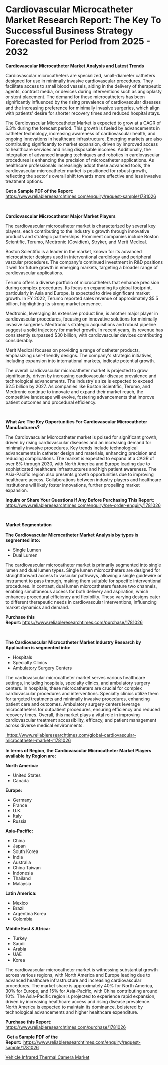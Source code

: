 <p><h1>Cardiovascular Microcatheter Market Research Report: The Key To Successful Business Strategy Forecasted for Period from 2025 - 2032</h1></p><p><strong>Cardiovascular Microcatheter Market Analysis and Latest Trends</strong></p>
<p><p>Cardiovascular microcatheters are specialized, small-diameter catheters designed for use in minimally invasive cardiovascular procedures. They facilitate access to small blood vessels, aiding in the delivery of therapeutic agents, contrast media, or devices during interventions such as angioplasty or stent placement. The demand for these microcatheters has been significantly influenced by the rising prevalence of cardiovascular diseases and the increasing preference for minimally invasive surgeries, which align with patients' desire for shorter recovery times and reduced hospital stays.</p><p>The Cardiovascular Microcatheter Market is expected to grow at a CAGR of 6.3% during the forecast period. This growth is fueled by advancements in catheter technology, increasing awareness of cardiovascular health, and ongoing innovations in healthcare infrastructure. Emerging markets are also contributing significantly to market expansion, driven by improved access to healthcare services and rising disposable incomes. Additionally, the integration of advanced imaging techniques and robotics in cardiovascular procedures is enhancing the precision of microcatheter applications. As healthcare professionals increasingly adopt these advanced tools, the cardiovascular microcatheter market is positioned for robust growth, reflecting the sector's overall shift towards more effective and less invasive treatment options.</p></p>
<p><strong>Get a Sample PDF of the Report:&nbsp;</strong> <a href="https://www.reliableresearchtimes.com/enquiry/request-sample/1781026?utm_campaign=3088&utm_medium=2&utm_source=Github&utm_content=ia&utm_term=25032025&utm_id=cardiovascular-microcatheter">https://www.reliableresearchtimes.com/enquiry/request-sample/1781026</a></p>
<p>&nbsp;</p>
<p><strong>Cardiovascular Microcatheter Major Market Players</strong></p>
<p><p>The cardiovascular microcatheter market is characterized by several key players, each contributing to the industry's growth through innovative products and strategic partnerships. Prominent companies include Boston Scientific, Terumo, Medtronic (Covidien), Stryker, and Merit Medical. </p><p>Boston Scientific is a leader in the market, known for its advanced microcatheter designs used in interventional cardiology and peripheral vascular procedures. The company's continued investment in R&D positions it well for future growth in emerging markets, targeting a broader range of cardiovascular applications.</p><p>Terumo offers a diverse portfolio of microcatheters that enhance precision during complex procedures. Its focus on expanding its global footprint, particularly in Asia and Europe, is expected to drive significant market growth. In FY 2022, Terumo reported sales revenue of approximately $5.5 billion, highlighting its strong market presence.</p><p>Medtronic, leveraging its extensive product line, is another major player in cardiovascular procedures, focusing on innovative solutions for minimally invasive surgeries. Medtronic's strategic acquisitions and robust pipeline suggest a solid trajectory for market growth. In recent years, its revenue has consistently surpassed $30 billion, with cardiovascular devices contributing considerably.</p><p>Merit Medical focuses on providing a range of catheter products, emphasizing user-friendly designs. The company's strategic initiatives, including expansion into international markets, indicate potential growth. </p><p>The overall cardiovascular microcatheter market is projected to grow significantly, driven by increasing cardiovascular disease prevalence and technological advancements. The industry's size is expected to exceed $2.5 billion by 2027. As companies like Boston Scientific, Terumo, and Medtronic continue to innovate and expand their market reach, the competitive landscape will evolve, fostering advancements that improve patient outcomes and procedural efficiency.</p></p>
<p>&nbsp;</p>
<p><strong>What Are The Key Opportunities For Cardiovascular Microcatheter Manufacturers?</strong></p>
<p><p>The Cardiovascular Microcatheter market is poised for significant growth, driven by rising cardiovascular diseases and an increasing demand for minimally invasive procedures. Key trends include technological advancements in catheter design and materials, enhancing precision and reducing complications. The market is expected to expand at a CAGR of over 8% through 2030, with North America and Europe leading due to sophisticated healthcare infrastructures and high patient awareness. The Asia-Pacific region also presents growth opportunities due to improving healthcare access. Collaborations between industry players and healthcare institutions will likely foster innovations, further propelling market expansion.</p></p>
<p><strong>Inquire or Share Your Questions If Any Before Purchasing This Report:</strong> <a href="https://www.reliableresearchtimes.com/enquiry/pre-order-enquiry/1781026?utm_campaign=3088&utm_medium=2&utm_source=Github&utm_content=ia&utm_term=25032025&utm_id=cardiovascular-microcatheter">https://www.reliableresearchtimes.com/enquiry/pre-order-enquiry/1781026</a></p>
<p>&nbsp;</p>
<p><strong>Market Segmentation</strong></p>
<p><strong>The Cardiovascular Microcatheter Market Analysis by types is segmented into:</strong></p>
<p><ul><li>Single Lumen</li><li>Dual Lumen</li></ul></p>
<p><p>The cardiovascular microcatheter market is primarily segmented into single lumen and dual lumen types. Single lumen microcatheters are designed for straightforward access to vascular pathways, allowing a single guidewire or instrument to pass through, making them suitable for specific interventional procedures. In contrast, dual lumen microcatheters feature two channels, enabling simultaneous access for both delivery and aspiration, which enhances procedural efficiency and flexibility. These varying designs cater to different therapeutic needs in cardiovascular interventions, influencing market dynamics and demand.</p></p>
<p><strong>Purchase this Report:&nbsp;</strong><a href="https://www.reliableresearchtimes.com/purchase/1781026?utm_campaign=3088&utm_medium=2&utm_source=Github&utm_content=ia&utm_term=25032025&utm_id=cardiovascular-microcatheter">https://www.reliableresearchtimes.com/purchase/1781026</a></p>
<p>&nbsp;</p>
<p><strong>The Cardiovascular Microcatheter Market Industry Research by Application is segmented into:</strong></p>
<p><ul><li>Hospitals</li><li>Specialty Clinics</li><li>Ambulatory Surgery Centers</li></ul></p>
<p><p>The cardiovascular microcatheter market serves various healthcare settings, including hospitals, specialty clinics, and ambulatory surgery centers. In hospitals, these microcatheters are crucial for complex cardiovascular procedures and interventions. Specialty clinics utilize them for targeted treatments and minimally invasive procedures, enhancing patient care and outcomes. Ambulatory surgery centers leverage microcatheters for outpatient procedures, ensuring efficiency and reduced recovery times. Overall, this market plays a vital role in improving cardiovascular treatment accessibility, efficacy, and patient management across diverse medical environments.</p></p>
<p><a href="https://www.reliableresearchtimes.com/global-cardiovascular-microcatheter-market-r1781026?utm_campaign=3088&utm_medium=2&utm_source=Github&utm_content=ia&utm_term=25032025&utm_id=cardiovascular-microcatheter">&nbsp;https://www.reliableresearchtimes.com/global-cardiovascular-microcatheter-market-r1781026</a></p>
<p><strong>In terms of Region, the Cardiovascular Microcatheter Market Players available by Region are:</strong></p>
<p>
    <p> <strong> North America: </strong>
        <ul>
            <li>United States</li>
            <li>Canada</li>
        </ul>
        </p> 
    <p> <strong> Europe: </strong>
        <ul>
            <li>Germany</li>
            <li>France</li>
            <li>U.K.</li>
            <li>Italy</li>
            <li>Russia</li>
        </ul>
        </p> 
    <p> <strong> Asia-Pacific: </strong>
        <ul>
            <li>China</li>
            <li>Japan</li>
            <li>South Korea</li>
            <li>India</li>
            <li>Australia</li>
            <li>China Taiwan</li>
            <li>Indonesia</li>
            <li>Thailand</li>
            <li>Malaysia</li>
        </ul>
        </p> 
    <p> <strong> Latin America: </strong>
        <ul>
            <li>Mexico</li>
            <li>Brazil</li>
            <li>Argentina Korea</li>
            <li>Colombia</li>
        </ul>
        </p> 
    <p> <strong> Middle East & Africa: </strong>
        <ul>
            <li>Turkey</li>
            <li>Saudi</li>
            <li>Arabia</li>
            <li>UAE</li>
            <li>Korea</li>
        </ul>
    </p>
    </p>
<p><p>The cardiovascular microcatheter market is witnessing substantial growth across various regions, with North America and Europe leading due to advanced healthcare infrastructure and increasing cardiovascular procedures. The market share is approximately 40% for North America, 30% for Europe, and 15% for Asia-Pacific, with China contributing around 10%. The Asia-Pacific region is projected to experience rapid expansion, driven by increasing healthcare access and rising disease prevalence. North America is expected to maintain its dominance, bolstered by technological advancements and higher healthcare expenditure.</p></p>
<p><strong>Purchase this Report: </strong><a href="https://www.reliableresearchtimes.com/purchase/1781026?utm_campaign=3088&utm_medium=2&utm_source=Github&utm_content=ia&utm_term=25032025&utm_id=cardiovascular-microcatheter">https://www.reliableresearchtimes.com/purchase/1781026</a></p>
<p>&nbsp;<strong>Get a Sample PDF of the Report:&nbsp;&nbsp;</strong><a href="https://www.reliableresearchtimes.com/enquiry/request-sample/1781026?utm_campaign=3088&utm_medium=2&utm_source=Github&utm_content=ia&utm_term=25032025&utm_id=cardiovascular-microcatheter">https://www.reliableresearchtimes.com/enquiry/request-sample/1781026</a></p>
<p><strong></strong></p>
<p><p><a href="https://github.com/akermigarib/Market-Research-Report-List-1/blob/main/vehicle-infrared-thermal-camera-market.md?utm_campaign=3088&utm_medium=2&utm_source=Github&utm_content=ia&utm_term=25032025&utm_id=cardiovascular-microcatheter">Vehicle Infrared Thermal Camera Market</a></p></p>